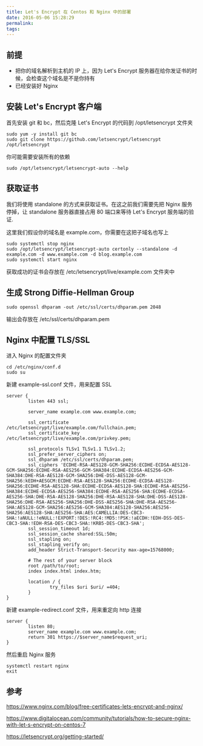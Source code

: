 ```yaml
---
title: Let's Encrypt 在 Centos 和 Nginx 中的部署
date: 2016-05-06 15:28:29
permalink:
tags:
---
```


## 前提

- 把你的域名解析到主机的 IP 上，因为 Let's Encrypt 服务器在给你发证书的时候，会检查这个域名是不是你持有
- 已经安装好 Nginx


## 安装 Let's Encrypt 客户端

首先安装 git 和 bc，然后克隆 Let's Encrypt 的代码到 /opt/letsencrypt 文件夹

```
sudo yum -y install git bc
sudo git clone https://github.com/letsencrypt/letsencrypt /opt/letsencrypt
```

你可能需要安装所有的依赖

```
sudo /opt/letsencrypt/letsencrypt-auto --help
```

## 获取证书

我们将使用 standalone 的方式来获取证书。在这之前我们需要先把 Nginx 服务停掉，让 standalone 服务器直接占用 80 端口来等待 Let's Encrypt 服务端的验证.

这里我们假设你的域名是 example.com，你需要在这把子域名也写上

```
sudo systemctl stop nginx
sudo /opt/letsencrypt/letsencrypt-auto certonly --standalone -d example.com -d www.example.com -d blog.example.com
sudo systemctl start nginx
```

获取成功的证书会存放在 /etc/letsencrypt/live/example.com 文件夹中

## 生成 Strong Diffie-Hellman Group

```
sudo openssl dhparam -out /etc/ssl/certs/dhparam.pem 2048
```

输出会存放在 /etc/ssl/certs/dhparam.pem

## Nginx 中配置 TLS/SSL

进入 Nginx 的配置文件夹

```
cd /etc/nginx/conf.d
sudo su
```

新建 example-ssl.conf 文件，用来配置 SSL

```
server {
        listen 443 ssl;

        server_name example.com www.example.com;

        ssl_certificate /etc/letsencrypt/live/example.com/fullchain.pem;
        ssl_certificate_key /etc/letsencrypt/live/example.com/privkey.pem;

        ssl_protocols TLSv1 TLSv1.1 TLSv1.2;
        ssl_prefer_server_ciphers on;
        ssl_dhparam /etc/ssl/certs/dhparam.pem;
        ssl_ciphers 'ECDHE-RSA-AES128-GCM-SHA256:ECDHE-ECDSA-AES128-GCM-SHA256:ECDHE-RSA-AES256-GCM-SHA384:ECDHE-ECDSA-AES256-GCM-SHA384:DHE-RSA-AES128-GCM-SHA256:DHE-DSS-AES128-GCM-SHA256:kEDH+AESGCM:ECDHE-RSA-AES128-SHA256:ECDHE-ECDSA-AES128-SHA256:ECDHE-RSA-AES128-SHA:ECDHE-ECDSA-AES128-SHA:ECDHE-RSA-AES256-SHA384:ECDHE-ECDSA-AES256-SHA384:ECDHE-RSA-AES256-SHA:ECDHE-ECDSA-AES256-SHA:DHE-RSA-AES128-SHA256:DHE-RSA-AES128-SHA:DHE-DSS-AES128-SHA256:DHE-RSA-AES256-SHA256:DHE-DSS-AES256-SHA:DHE-RSA-AES256-SHA:AES128-GCM-SHA256:AES256-GCM-SHA384:AES128-SHA256:AES256-SHA256:AES128-SHA:AES256-SHA:AES:CAMELLIA:DES-CBC3-SHA:!aNULL:!eNULL:!EXPORT:!DES:!RC4:!MD5:!PSK:!aECDH:!EDH-DSS-DES-CBC3-SHA:!EDH-RSA-DES-CBC3-SHA:!KRB5-DES-CBC3-SHA';
        ssl_session_timeout 1d;
        ssl_session_cache shared:SSL:50m;
        ssl_stapling on;
        ssl_stapling_verify on;
        add_header Strict-Transport-Security max-age=15768000;

        # The rest of your server block
        root /path/to/root;
        index index.html index.htm;

        location / {
                try_files $uri $uri/ =404;
        }
}
```

新建 example-redirect.conf 文件，用来重定向 http 连接

```
server {
        listen 80;
        server_name example.com www.example.com;
        return 301 https://$server_name$request_uri;
}
```

然后重启 Nginx 服务

```
systemctl restart nginx
exit
```

## 参考

https://www.nginx.com/blog/free-certificates-lets-encrypt-and-nginx/

https://www.digitalocean.com/community/tutorials/how-to-secure-nginx-with-let-s-encrypt-on-centos-7

https://letsencrypt.org/getting-started/
